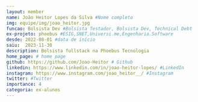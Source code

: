 ```yaml
---
layout: member
name: João Heitor Lopes da Silva #Nome completo
img: equipe/img/joao_heitor.jpg
funcao: Bolsista Dev #Bolsista Testador, Bolsista Dev, Technical Debt
ex-projeto: phoebus #ESIG,SNET,Universi.me,Engenharia.Software
desde: 2022-08-01 #data de início
saiu:  2023-11-30 
description: Bolsista fullstack na Phoebus Tecnologia 
home_page: # home page
github: https://github.com/Joao-Heitor # Github 
linkedin: https://www.linkedin.com/in/joao-heitor-lopes/ #LinkedIn 
instagram: https://www.instagram.com/joao_heitor__/ #Instagram 
twitter: #Twitter
importance: 4
categoria: ex-alunos
---
```

